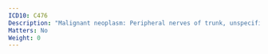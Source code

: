 ```yaml
---
ICD10: C476
Description: "Malignant neoplasm: Peripheral nerves of trunk, unspecified"
Matters: No
Weight: 0
---
```



